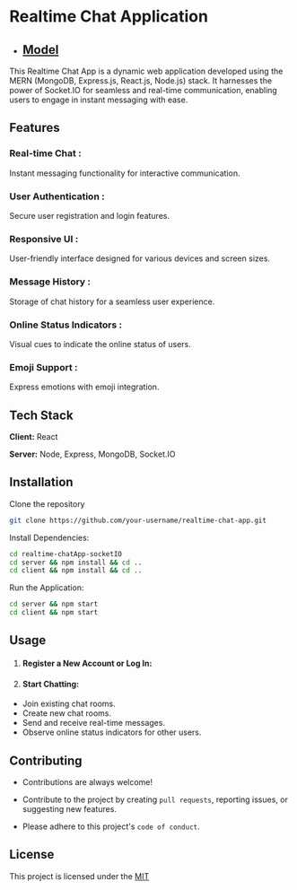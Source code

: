 
# Realtime Chat Application
- ## [Model](https://app.eraser.io/workspace/mbpSaSaktBijbAIh1U5A?origin=share)

This Realtime Chat App is a dynamic web application developed using the MERN (MongoDB, Express.js, React.js, Node.js) stack. It harnesses the power of Socket.IO for seamless and real-time communication, enabling users to engage in instant messaging with ease.


## Features

### Real-time Chat :
Instant messaging functionality for interactive communication.
### User Authentication :
Secure user registration and login features.
### Responsive UI :
User-friendly interface designed for various devices and screen sizes.
### Message History :
Storage of chat history for a seamless user experience.
### Online Status Indicators :
Visual cues to indicate the online status of users.
### Emoji Support :
Express emotions with emoji integration.


## Tech Stack

**Client:** React

**Server:** Node, Express, MongoDB, Socket.IO
## Installation

Clone the repository

```bash
git clone https://github.com/your-username/realtime-chat-app.git
```
Install Dependencies:
```bash
cd realtime-chatApp-socketIO
cd server && npm install && cd ..
cd client && npm install && cd ..
```
Run the Application:
```bash
cd server && npm start
cd client && npm start
```
## Usage

1. #### Register a New Account or Log In:
2. #### Start Chatting:
- Join existing chat rooms.
- Create new chat rooms.
- Send and receive real-time messages.
- Observe online status indicators for other users.


## Contributing

- Contributions are always welcome!

- Contribute to the project by creating `pull requests`, reporting issues, or suggesting new features.

- Please adhere to this project's `code of conduct`.


## License

This project is licensed under the [MIT](https://choosealicense.com/licenses/mit/)

